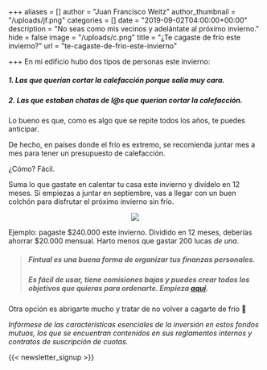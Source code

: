+++
aliases = []
author = "Juan Francisco Weitz"
author_thumbnail = "/uploads/jf.png"
categories = []
date = "2019-09-02T04:00:00+00:00"
description = "No seas como mis vecinos y adelántate al próximo invierno."
hide = false
image = "/uploads/c.png"
title = "¿Te cagaste de frío este invierno?"
url = "te-cagaste-de-frio-este-invierno"

+++
En mi edificio hubo dos tipos de personas este invierno:

##### 1. Las que querían cortar la calefacción porque salía muy cara.

##### 2. Las que estaban chatas de l@s que querían cortar la calefacción.

Lo bueno es que, como es algo que se repite todos los años, te puedes anticipar.

De hecho, en países donde el frío es extremo, se recomienda juntar mes a mes para tener un presupuesto de calefacción.

¿Cómo? Fácil.

Suma lo que gastate en calentar tu casa este invierno y divídelo en 12 meses. Si empiezas a juntar en septiembre, vas a llegar con un buen colchón para disfrutar el próximo invierno sin frío.

<div style="text-align:center"> <figure> <img src="/uploads/thinkaboutit.png"> <figcaption><i></i></figcaption> </figure> </div>

Ejemplo: pagaste $240.000 este invierno. Dividido en 12 meses, deberías ahorrar $20.000 mensual. Harto menos que gastar 200 lucas _de una_.

> ##### Fintual es una buena forma de organizar tus finanzas personales.
>
> ##### Es fácil de usar, tiene comisiones bajas y puedes crear todos los objetivos que quieras para ordenarte. Empieza [aquí](https://fintual.cl/?utm_source=edu&utm_medium=edu&utm_campaign=conversion&utm_content=no+te+cagues+de+frio-269#empezar).

Otra opción es abrigarte mucho y tratar de no volver a cagarte de frío 🥶

_Infórmese de las características esenciales de la inversión en estos fondos mutuos, los que se encuentran contenidos en sus reglamentos internos y contratos de suscripción de cuotas._

{{< newsletter_signup >}}